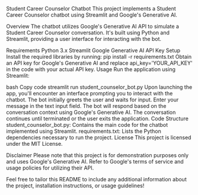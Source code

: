 Student Career Counselor Chatbot
This project implements a Student Career Counselor chatbot using Streamlit and Google's Generative AI.

Overview
The chatbot utilizes Google's Generative AI API to simulate a Student Career Counselor conversation. It's built using Python and Streamlit, providing a user interface for interacting with the bot.

Requirements
Python 3.x
Streamlit
Google Generative AI API Key
Setup
Install the required libraries by running: pip install -r requirements.txt
Obtain an API key for Google's Generative AI and replace api_key='YOUR_API_KEY' in the code with your actual API key.
Usage
Run the application using Streamlit:

bash
Copy code
streamlit run student_counselor_bot.py
Upon launching the app, you'll encounter an interface prompting you to interact with the chatbot.
The bot initially greets the user and waits for input.
Enter your message in the text input field.
The bot will respond based on the conversation context using Google's Generative AI.
The conversation continues until terminated or the user exits the application.
Code Structure
student_counselor_bot.py: Contains the main code for the chatbot implemented using Streamlit.
requirements.txt: Lists the Python dependencies necessary to run the project.
License
This project is licensed under the MIT License.

Disclaimer
Please note that this project is for demonstration purposes only and uses Google's Generative AI. Refer to Google's terms of service and usage policies for utilizing their API.

Feel free to tailor this README to include any additional information about the project, installation instructions, or usage guidelines!
